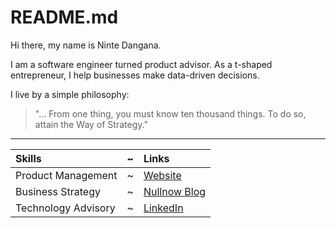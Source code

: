 # README.md

Hi there, my name is Ninte Dangana.  

I am a software engineer turned product advisor. As a t-shaped entrepreneur, I help businesses make data-driven decisions.  

I live by a simple philosophy:  
> "... From one thing, you must know ten thousand things. To do so, attain the Way of Strategy."

---

Skills | ~ | Links
:--- | --- | :---
Product Management | ~ | [Website](https://ninte.dev)
Business Strategy | ~ | [Nullnow Blog](https://blog.nullnow.com)
Technology Advisory | ~ | [LinkedIn](https://linkedin.com/in/nullthefirst)

